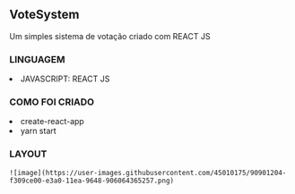 <h2> VoteSystem </h2>
<p> Um simples sistema de votação criado com REACT JS </p>

<div>
  <h3> LINGUAGEM </h3>
    <li> JAVASCRIPT: REACT JS </li>
</div>
  
<div>
  <h3> COMO FOI CRIADO </h3>
    <li> create-react-app </li>
    <li> yarn start </li>
</div>

<div>
  <h3> LAYOUT </h3>
  
    ![image](https://user-images.githubusercontent.com/45010175/90901204-f309ce00-e3a0-11ea-9648-906064365257.png)

</div>
  

  

